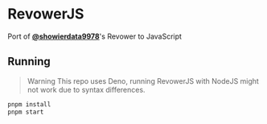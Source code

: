# RevowerJS
Port of **[@showierdata9978](https://github.com/showierdata9978)**'s Revower to JavaScript
## Running
> Warning This repo uses Deno, running RevowerJS with NodeJS might not work due to syntax differences.
```sh
pnpm install
pnpm start
```
